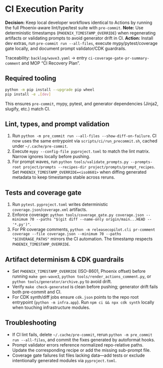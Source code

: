 # CI Execution Parity

**Decision:** Keep local developer workflows identical to Actions by running the full Phoenix-aware lint/type/test suite with `pre-commit`.
**Note:** Use deterministic timestamps (`PHOENIX_TIMESTAMP_OVERRIDE`) when regenerating artifacts or validating prompts to avoid generator drift in CI.
**Action:** Install dev extras, run `pre-commit run --all-files`, execute mypy/pytest/coverage gate locally, and document prompt validator/CDK guardrails.

Traceability: `backlog/wave3.yaml` → entry `ci-coverage-gate-pr-summary-comment` and MOP “CI Recovery Plan”.

## Required tooling

```bash
python -m pip install --upgrade pip wheel
pip install -e .[dev]
```

This ensures `pre-commit`, mypy, pytest, and generator dependencies (Jinja2, slugify, etc.) match CI.

## Lint, types, and prompt validation

1. Run `python -m pre_commit run --all-files --show-diff-on-failure`. CI now uses the same entrypoint via `scripts/ci/run_precommit.sh`, cached under `~/.cache/pre-commit`.
2. Execute `mypy --config-file pyproject.toml` to match the lint matrix. Narrow ignores locally before pushing.
3. For prompt waves, run `python tools/validate_prompts.py --prompts-root project/prompts --recipes-dir project/prompts/prompt_recipes`. Set `PHOENIX_TIMESTAMP_OVERRIDE=<iso8601>` when diffing generated metadata to keep timestamps stable across reruns.

## Tests and coverage gate

1. Run `pytest`. `pyproject.toml` writes deterministic `coverage.json`/`coverage.xml` artifacts.
2. Enforce coverage: `python tools/coverage_gate.py coverage.json --minimum 70 --paths "$(git diff --name-only origin/main...HEAD -- '*.py')"`.
3. For PR coverage comments, `python -m releasecopilot.cli pr-comment coverage --file coverage.json --minimum 70 --paths "$COVERAGE_PATHS"` mirrors the CI automation. The timestamp respects `PHOENIX_TIMESTAMP_OVERRIDE`.

## Artifact determinism & CDK guardrails

- Set `PHOENIX_TIMESTAMP_OVERRIDE` (ISO-8601, Phoenix offset) before running `make gen-wave3`, `python tools/render_actions_comment.py`, or `python tools/generator/archive.py` to avoid drift.
- Verify `make check-generated` is clean before pushing; generator drift fails both pre-commit and CI.
- For CDK synth/diff jobs ensure `cdk.json` points to the repo root entrypoint (`python -m infra.app`). Run `npm ci && npx cdk synth` locally when touching infrastructure modules.

## Troubleshooting

- If CI lint fails, delete `~/.cache/pre-commit`, rerun `python -m pre_commit run --all-files`, and commit the fixes generated by autoformat hooks.
- Prompt validator errors reference normalized repo-relative paths. Update the corresponding recipe or add the missing sub-prompt file.
- Coverage gate failures list files lacking data—add tests or exclude intentionally generated modules via `pyproject.toml`.

